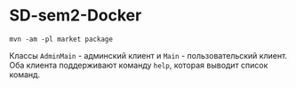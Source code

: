 # SD-sem2-Docker

```
mvn -am -pl market package 
```

Классы `AdminMain` - админский клиент и `Main` - пользовательский клиент. Оба клиента поддерживают команду `help`, которая выводит список команд.
